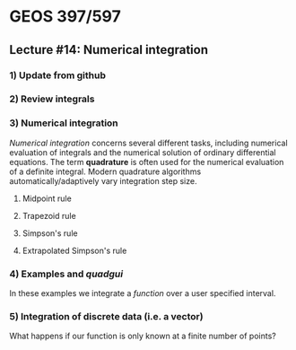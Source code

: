 # GEOS 397/597

## Lecture #14: Numerical integration

### 1) Update from github

### 2) Review integrals



### 3) Numerical integration

_Numerical integration_ concerns several different tasks, including numerical evaluation of integrals and the numerical solution of ordinary differential equations. The term __quadrature__ is often used for the numerical evaluation of a definite integral. Modern quadrature algorithms automatically/adaptively vary integration step size.

1) Midpoint rule

2) Trapezoid rule

3) Simpson's rule

4) Extrapolated Simpson's rule

### 4) Examples and _quadgui_

In these examples we integrate a _function_ over a user specified interval.

### 5) Integration of discrete data (i.e. a vector)

What happens if our function is only known at a finite number of points? 
